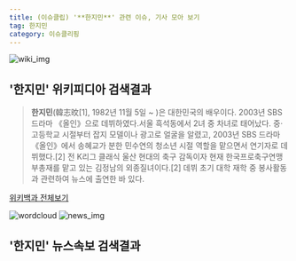 ```yaml
---
title: (이슈클립) '**한지민**' 관련 이슈, 기사 모아 보기
tag: 한지민
category: 이슈클리핑
---
```

![wiki_img](https://user-images.githubusercontent.com/42597476/44503234-41136a80-a6d0-11e8-9071-6fc6418eafe4.png)
## **'**한지민**'** 위키피디아 검색결과
>**한지민**(韓志旼[1], 1982년 11월 5일 ~ )은 대한민국의 배우이다. 2003년 SBS 드라마 《올인》으로 데뷔하였다.서울 흑석동에서 2녀 중 차녀로 태어났다. 중·고등학교 시절부터 잡지 모델이나 광고로 얼굴을 알렸고, 2003년 SBS 드라마 《올인》에서 송혜교가 분한 민수연의 청소년 시절 역할을 맡으면서 연기자로 데뷔했다.[2] 전 K리그 클래식 울산 현대의 축구 감독이자 현재 한국프로축구연맹 부총재를 맡고 있는 김정남의 외종질녀이다.[2] 데뷔 초기 대학 재학 중 봉사활동과 관련하여 뉴스에 출연한 바 있다.

<a href="https://ko.wikipedia.org/wiki/한지민" target="_blank">위키백과 전체보기</a>

![wordcloud](https://s3.ap-northeast-2.amazonaws.com/lyrics101-wordcloud/2018-10-01-1538371532.png)
![news_img](https://user-images.githubusercontent.com/42597476/44507050-1206f400-a6e4-11e8-8d98-7ffbfebb353f.png)
## **'**한지민**'** 뉴스속보 검색결과

